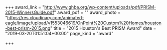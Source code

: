 +++
award_link = "http://www.ghba.org/wp-content/uploads/pdf/PRISM-2015-WinnersGuide.pdf"
award_pdf = ""
award_photo = "https://res.cloudinary.com/animated-eagle/image/upload/v1553046619/OnPoint%20Custom%20Homes/houston-best-prism-2015.png"
title = "2015 Houston's Best PRISM Award"
date = "2019-03-20T01:51:04+00:00"
page_kind = "award"

+++
